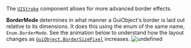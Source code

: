 The [`UIStroke`](https://create.roblox.com/docs/reference/engine/classes/UIStroke) component allows for more advanced border effects.

**BorderMode** determines in what manner a GuiObject's border is laid out
relative to its dimensions. It does this using the enum of the same name,
`Enum.BorderMode`. See the animation below to understand how the layout
changes as [`GuiObject.BorderSizePixel`](https://create.roblox.com/docs/reference/engine/classes/GuiObject#BorderSizePixel) increases.
![undefined](https://prod.docsiteassets.roblox.com/assets/legacy/BorderSizePixel-BorderMode.gif)